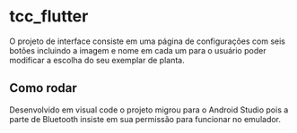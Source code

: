 # tcc_flutter

O projeto de interface consiste em uma página de configurações com seis botões incluindo a imagem e nome em cada um para o usuário poder modificar a escolha do seu exemplar de planta.

## Como rodar

Desenvolvido em visual code o projeto migrou para o Android Studio pois a parte de Bluetooth insiste em sua permissão para funcionar no emulador.
